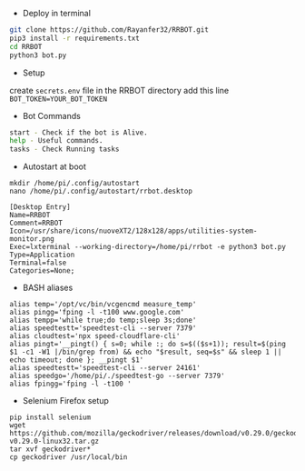 * Deploy in terminal
```sh
git clone https://github.com/Rayanfer32/RRBOT.git
pip3 install -r requirements.txt
cd RRBOT
python3 bot.py
```

* Setup

create `secrets.env` file in the RRBOT directory
add this line 
`BOT_TOKEN=YOUR_BOT_TOKEN` 

* Bot Commands
```bash
start - Check if the bot is Alive.
help - Useful commands.
tasks - Check Running tasks
```

* Autostart at boot
```
mkdir /home/pi/.config/autostart
nano /home/pi/.config/autostart/rrbot.desktop
```

```desktop
[Desktop Entry]
Name=RRBOT
Comment=RRBOT
Icon=/usr/share/icons/nuoveXT2/128x128/apps/utilities-system-monitor.png
Exec=lxterminal --working-directory=/home/pi/rrbot -e python3 bot.py
Type=Application
Terminal=false
Categories=None;
```
* BASH aliases
```
alias temp='/opt/vc/bin/vcgencmd measure_temp'
alias pingg='fping -l -t100 www.google.com'
alias tempp='while true;do temp;sleep 3s;done'
alias speedtestt='speedtest-cli --server 7379'
alias cloudtest='npx speed-cloudflare-cli'
alias pingt='__pingt() { s=0; while :; do s=$(($s+1)); result=$(ping $1 -c1 -W1 |/bin/grep from) && echo "$result, seq=$s" && sleep 1 || echo timeout; done }; __pingt $1'
alias speedtestt='speedtest-cli --server 24161'
alias speedgo='/home/pi/./speedtest-go --server 7379'
alias fpingg='fping -l -t100 '
```

* Selenium Firefox setup
```
pip install selenium 
wget https://github.com/mozilla/geckodriver/releases/download/v0.29.0/geckodriver-v0.29.0-linux32.tar.gz
tar xvf geckodriver*
cp geckodriver /usr/local/bin
```